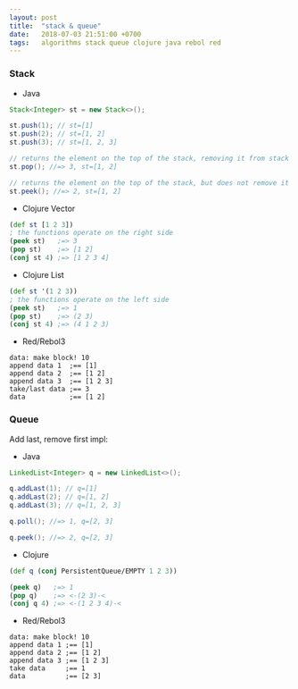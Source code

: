 ```yaml
---
layout: post
title:  "stack & queue"
date:   2018-07-03 21:51:00 +0700
tags:   algorithms stack queue clojure java rebol red
---
```


### Stack
- Java

```java
Stack<Integer> st = new Stack<>();

st.push(1); // st=[1]
st.push(2); // st=[1, 2]
st.push(3); // st=[1, 2, 3]

// returns the element on the top of the stack, removing it from stack
st.pop(); //=> 3, st=[1, 2]

// returns the element on the top of the stack, but does not remove it
st.peek(); //=> 2, st=[1, 2]
```

- Clojure Vector

```clj
(def st [1 2 3])
; the functions operate on the right side
(peek st)   ;=> 3
(pop st)    ;=> [1 2]
(conj st 4) ;=> [1 2 3 4]
```

- Clojure List

```clj
(def st '(1 2 3))
; the functions operate on the left side
(peek st)   ;=> 1
(pop st)    ;=> (2 3)
(conj st 4) ;=> (4 1 2 3)
```

- Red/Rebol3

```red
data: make block! 10
append data 1  ;== [1]
append data 2  ;== [1 2]
append data 3  ;== [1 2 3]
take/last data ;== 3
data           ;== [1 2]
```

### Queue

Add last, remove first impl:

+ Java

```java
LinkedList<Integer> q = new LinkedList<>();

q.addLast(1); // q=[1]
q.addLast(2); // q=[1, 2]
q.addLast(3); // q=[1, 2, 3]

q.poll(); //=> 1, q=[2, 3]

q.peek(); //=> 2, q=[2, 3]
```

+ Clojure

```clj
(def q (conj PersistentQueue/EMPTY 1 2 3))

(peek q)   ;=> 1
(pop q)    ;=> <-(2 3)-<
(conj q 4) ;=> <-(1 2 3 4)-<
```

- Red/Rebol3

```red
data: make block! 10
append data 1 ;== [1]
append data 2 ;== [1 2]
append data 3 ;== [1 2 3]
take data     ;== 1
data          ;== [2 3]
```
